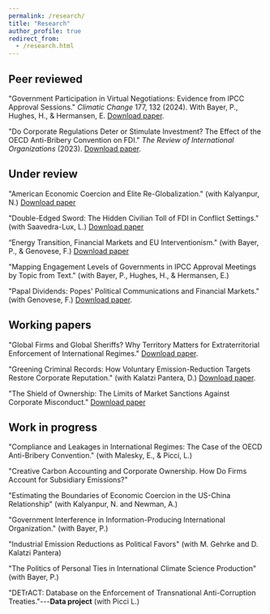 ```yaml
---
permalink: /research/
title: "Research"
author_profile: true
redirect_from: 
  - /research.html
---
```


## Peer reviewed

"Government Participation in Virtual Negotiations: Evidence from IPCC Approval Sessions." _Climatic Change_ 177, 132 (2024). With Bayer, P., Hughes, H., & Hermansen, E. [Download paper](https://lorenzo-crippa.github.io/files/BCHH_CC_SI.pdf).

"Do Corporate Regulations Deter or Stimulate Investment? The Effect of the OECD Anti-Bribery Convention on FDI." _The Review of International Organizations_ (2023). [Download paper](https://lorenzo-crippa.github.io/files/regulation_investment.pdf).

## Under review

"American Economic Coercion and Elite Re-Globalization." (with Kalyanpur, N.) [Download paper](https://lorenzo-crippa.github.io/files/FCPA_offshore_wealth.pdf)

"Double-Edged Sword: The Hidden Civilian Toll of FDI in Conflict Settings." (with Saavedra-Lux, L.) [Download paper](https://lorenzo-crippa.github.io/files/LC_LSL_FDI_conflict.pdf)

“Energy Transition, Financial Markets and EU Interventionism." (with Bayer, P., & Genovese, F.) [Download paper](https://lorenzo-crippa.github.io/files/bcg.pdf)

"Mapping Engagement Levels of Governments in IPCC Approval Meetings by Topic from Text." (with Bayer, P., Hughes, H., & Hermansen, E.)

"Papal Dividends: Popes' Political Communications and Financial Markets." (with Genovese, F.) [Download paper](https://lorenzo-crippa.github.io/files/papal_dividends.pdf).

## Working papers

"Global Firms and Global Sheriffs? Why Territory Matters for Extraterritorial Enforcement of International Regimes." [Download paper](https://lorenzo-crippa.github.io/files/sheriffs.pdf).

"Greening Criminal Records: How Voluntary Emission-Reduction Targets Restore Corporate Reputation." (with Kalatzi Pantera, D.) [Download paper](https://lorenzo-crippa.github.io/files/LC_DKP_green_fraud.pdf).

"The Shield of Ownership: The Limits of Market Sanctions Against Corporate Misconduct." [Download paper](https://lorenzo-crippa.github.io/files/scandals_ownership.pdf)


## Work in progress

"Compliance and Leakages in International Regimes: The Case of the OECD Anti-Bribery Convention." (with Malesky, E., & Picci, L.)

"Creative Carbon Accounting and Corporate Ownership. How Do Firms Account for Subsidiary Emissions?"

"Estimating the Boundaries of Economic Coercion in the US-China Relationship" (with Kalyanpur, N. and Newman, A.)

"Government Interference in Information-Producing International Organization." (with Bayer, P.)

"Industrial Emission Reductions as Political Favors" (with M. Gehrke and D. Kalatzi Pantera)

"The Politics of Personal Ties in International Climate Science Production" (with Bayer, P.)

"DETrACT: Database on the Enforcement of Transnational Anti-Corruption Treaties."---**Data project** (with Picci L.)